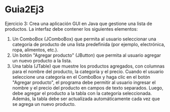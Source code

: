 # Guia2Ej3
Ejercicio 3:
Crea una aplicación GUI en Java que gestione una lista de productos. La interfaz debe contener los siguientes elementos:
1. Un ComboBox (JComboBox) que permita al usuario seleccionar una categoría de producto de una lista predefinida 
(por ejemplo, electrónica, ropa, alimentos, etc.).
2. Un botón "Agregar producto" (JButton) que permita al usuario agregar un nuevo producto a la lista.
3. Una tabla (JTable) que muestre los productos agregados, con columnas para el nombre del producto, la categoría 
y el precio.
Cuando el usuario seleccione una categoría en el ComboBox y haga clic en el botón "Agregar producto", el programa
debe permitir al usuario ingresar el nombre y el precio del producto en campos de texto separados. Luego,
debe agregar el producto a la tabla con la categoría seleccionada.
Además, la tabla debe ser actualizada automáticamente cada vez que se agrega un nuevo producto.
